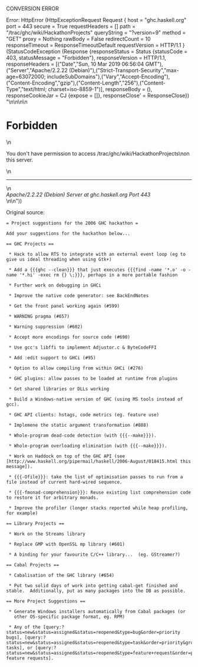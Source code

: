 CONVERSION ERROR

Error: HttpError (HttpExceptionRequest Request {
  host                 = "ghc.haskell.org"
  port                 = 443
  secure               = True
  requestHeaders       = []
  path                 = "/trac/ghc/wiki/HackathonProjects"
  queryString          = "?version=9"
  method               = "GET"
  proxy                = Nothing
  rawBody              = False
  redirectCount        = 10
  responseTimeout      = ResponseTimeoutDefault
  requestVersion       = HTTP/1.1
}
 (StatusCodeException (Response {responseStatus = Status {statusCode = 403, statusMessage = "Forbidden"}, responseVersion = HTTP/1.1, responseHeaders = [("Date","Sun, 10 Mar 2019 06:56:04 GMT"),("Server","Apache/2.2.22 (Debian)"),("Strict-Transport-Security","max-age=63072000; includeSubDomains"),("Vary","Accept-Encoding"),("Content-Encoding","gzip"),("Content-Length","256"),("Content-Type","text/html; charset=iso-8859-1")], responseBody = (), responseCookieJar = CJ {expose = []}, responseClose' = ResponseClose}) "<!DOCTYPE HTML PUBLIC \"-//IETF//DTD HTML 2.0//EN\">\n<html><head>\n<title>403 Forbidden</title>\n</head><body>\n<h1>Forbidden</h1>\n<p>You don't have permission to access /trac/ghc/wiki/HackathonProjects\non this server.</p>\n<hr>\n<address>Apache/2.2.22 (Debian) Server at ghc.haskell.org Port 443</address>\n</body></html>\n"))

Original source:

```trac
= Project suggestions for the 2006 GHC hackathon =

Add your suggestions for the hackathon below...

== GHC Projects ==

 * Hack to allow RTS to integrate with an external event loop (eg to give us ideal threading when using Gtk+)

 * Add a {{{ghc --clean}}} that just executes {{{find -name '*.o' -o -name '*.hi' -exec rm {} \;}}}, perhaps in a more portable fashion

 * Further work on debugging in GHCi

 * Improve the native code generator: see BackEndNotes

 * Get the front panel working again (#599)

 * WARNING pragma (#657)

 * Warning suppression (#602)

 * Accept more encodings for source code (#690)

 * Use gcc's libffi to implement Adjustor.c & ByteCodeFFI

 * Add :edit support to GHCi (#95)

 * Option to allow compiling from within GHCi (#276)

 * GHC plugins: allow passes to be loaded at runtime from plugins

 * Get shared libraries or DLLs working

 * Build a Windows-native version of GHC (using MS tools instead of gcc).

 * GHC API clients: hstags, code metrics (eg. feature use)

 * Implemene the static argument transformation (#888)

 * Whole-program dead-code detection (with {{{--make}}}).

 * Whole-program overloading elimination (with {{{--make}}}).
 
 * Work on Haddock on top of the GHC API (see [http://www.haskell.org/pipermail/haskell/2006-August/018415.html this message]).

 * {{{-Ofile}}}: take the list of optimisation passes to run from a file instead of current hard-wired sequence.

 * {{{-fmonad-comprehension}}}: Reuse existing list comprehension code to restore it for arbitrary monads.

 * Improve the profiler (longer stacks reported while heap profiling, for example)

== Library Projects ==

 * Work on the Streams library

 * Replace GMP with OpenSSL mp library (#601)

 * A binding for your favourite C/C++ library...  (eg. GStreamer?)

== Cabal Projects ==

 * Cabalisation of the GHC library (#654)

 * Put two solid days of work into getting cabal-get finished and stable.  Additionally, put as many packages into the DB as possible.

== More Project Suggestions ==

 * Generate Windows installers automatically from Cabal packages (or
   other OS-specific package format, eg. RPM)

 * Any of the [query:?status=new&status=assigned&status=reopened&type=bug&order=priority bugs], [query:?status=new&status=assigned&status=reopened&type=task&order=priority&group=difficulty tasks], or [query:?status=new&status=assigned&status=reopened&type=feature+request&order=priority feature requests].

```
